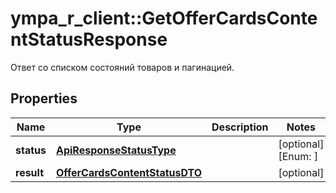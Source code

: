 # ympa_r_client::GetOfferCardsContentStatusResponse

Ответ со списком состояний товаров и пагинацией.

## Properties
Name | Type | Description | Notes
------------ | ------------- | ------------- | -------------
**status** | [**ApiResponseStatusType**](ApiResponseStatusType.md) |  | [optional] [Enum: ] 
**result** | [**OfferCardsContentStatusDTO**](OfferCardsContentStatusDTO.md) |  | [optional] 


